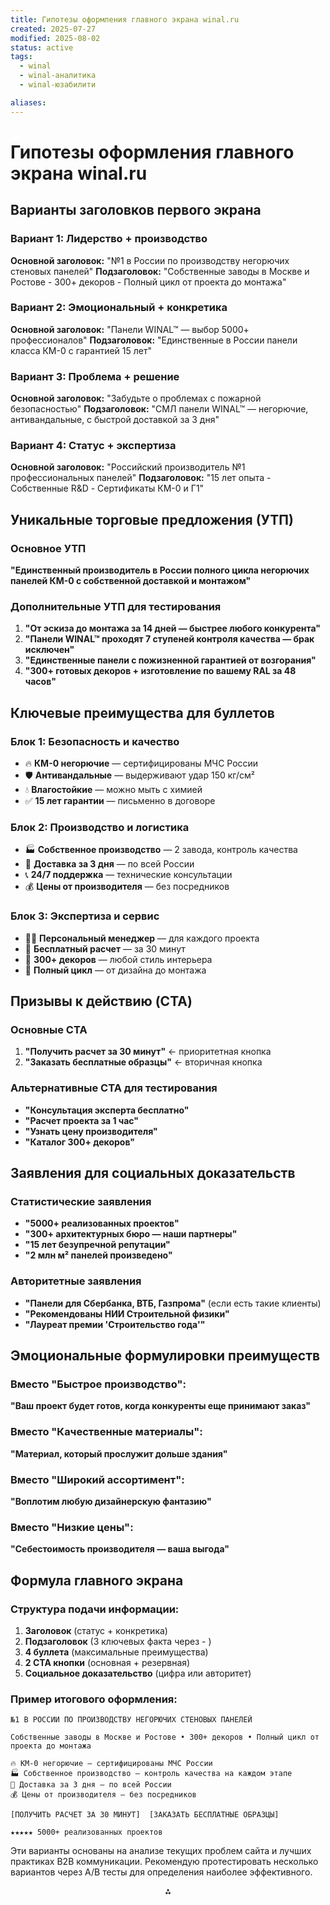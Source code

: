 ```yaml
---
title: Гипотезы оформления главного экрана winal.ru
created: 2025-07-27
modified: 2025-08-02
status: active
tags:
  - winal
  - winal-аналитика
  - winal-юзабилити

aliases:
---
```



# Гипотезы оформления главного экрана winal.ru


## Варианты заголовков первого экрана

### Вариант 1: Лидерство + производство

**Основной заголовок:** "№1 в России по производству негорючих стеновых панелей"
**Подзаголовок:** "Собственные заводы в Москве и Ростове -  300+ декоров -  Полный цикл от проекта до монтажа"

### Вариант 2: Эмоциональный + конкретика

**Основной заголовок:** "Панели WINAL™ — выбор 5000+ профессионалов"
**Подзаголовок:** "Единственные в России панели класса КМ-0 с гарантией 15 лет"

### Вариант 3: Проблема + решение

**Основной заголовок:** "Забудьте о проблемах с пожарной безопасностью"
**Подзаголовок:** "СМЛ панели WINAL™ — негорючие, антивандальные, с быстрой доставкой за 3 дня"

### Вариант 4: Статус + экспертиза

**Основной заголовок:** "Российский производитель №1 профессиональных панелей"
**Подзаголовок:** "15 лет опыта -  Собственные R\&D -  Сертификаты КМ-0 и Г1"

## Уникальные торговые предложения (УТП)

### Основное УТП

**"Единственный производитель в России полного цикла негорючих панелей КМ-0 с собственной доставкой и монтажом"**

### Дополнительные УТП для тестирования

1. **"От эскиза до монтажа за 14 дней — быстрее любого конкурента"**
2. **"Панели WINAL™ проходят 7 ступеней контроля качества — брак исключен"**
3. **"Единственные панели с пожизненной гарантией от возгорания"**
4. **"300+ готовых декоров + изготовление по вашему RAL за 48 часов"**

## Ключевые преимущества для буллетов

### Блок 1: Безопасность и качество

- 🔥 **КМ-0 негорючие** — сертифицированы МЧС России
- 🛡️ **Антивандальные** — выдерживают удар 150 кг/см²
- 💧 **Влагостойкие** — можно мыть с химией
- ✅ **15 лет гарантии** — письменно в договоре


### Блок 2: Производство и логистика

- 🏭 **Собственное производство** — 2 завода, контроль качества
- 🚚 **Доставка за 3 дня** — по всей России
- 📞 **24/7 поддержка** — технические консультации
- 💰 **Цены от производителя** — без посредников


### Блок 3: Экспертиза и сервис

- 👨💼 **Персональный менеджер** — для каждого проекта
- 📐 **Бесплатный расчет** — за 30 минут
- 🎨 **300+ декоров** — любой стиль интерьера
- 🔧 **Полный цикл** — от дизайна до монтажа


## Призывы к действию (CTA)

### Основные CTA

1. **"Получить расчет за 30 минут"** ← приоритетная кнопка
2. **"Заказать бесплатные образцы"** ← вторичная кнопка

### Альтернативные CTA для тестирования

- **"Консультация эксперта бесплатно"**
- **"Расчет проекта за 1 час"**
- **"Узнать цену производителя"**
- **"Каталог 300+ декоров"**


## Заявления для социальных доказательств

### Статистические заявления

- **"5000+ реализованных проектов"**
- **"300+ архитектурных бюро — наши партнеры"**
- **"15 лет безупречной репутации"**
- **"2 млн м² панелей произведено"**


### Авторитетные заявления

- **"Панели для Сбербанка, ВТБ, Газпрома"** (если есть такие клиенты)
- **"Рекомендованы НИИ Строительной физики"**
- **"Лауреат премии 'Строительство года'"**


## Эмоциональные формулировки преимуществ

### Вместо "Быстрое производство":

**"Ваш проект будет готов, когда конкуренты еще принимают заказ"**

### Вместо "Качественные материалы":

**"Материал, который прослужит дольше здания"**

### Вместо "Широкий ассортимент":

**"Воплотим любую дизайнерскую фантазию"**

### Вместо "Низкие цены":

**"Себестоимость производителя — ваша выгода"**

## Формула главного экрана

### Структура подачи информации:

1. **Заголовок** (статус + конкретика)
2. **Подзаголовок** (3 ключевых факта через -  )
3. **4 буллета** (максимальные преимущества)
4. **2 CTA кнопки** (основная + резервная)
5. **Социальное доказательство** (цифра или авторитет)

### Пример итогового оформления:

```
№1 В РОССИИ ПО ПРОИЗВОДСТВУ НЕГОРЮЧИХ СТЕНОВЫХ ПАНЕЛЕЙ

Собственные заводы в Москве и Ростове • 300+ декоров • Полный цикл от проекта до монтажа

🔥 КМ-0 негорючие — сертифицированы МЧС России
🏭 Собственное производство — контроль качества на каждом этапе  
🚚 Доставка за 3 дня — по всей России
💰 Цены от производителя — без посредников

[ПОЛУЧИТЬ РАСЧЕТ ЗА 30 МИНУТ]  [ЗАКАЗАТЬ БЕСПЛАТНЫЕ ОБРАЗЦЫ]

★★★★★ 5000+ реализованных проектов
```

Эти варианты основаны на анализе текущих проблем сайта и лучших практиках B2B коммуникации. Рекомендую протестировать несколько вариантов через A/B тесты для определения наиболее эффективного.

<div style="text-align: center">⁂</div>

[^1]: vstrecha-winal-2507.txt

